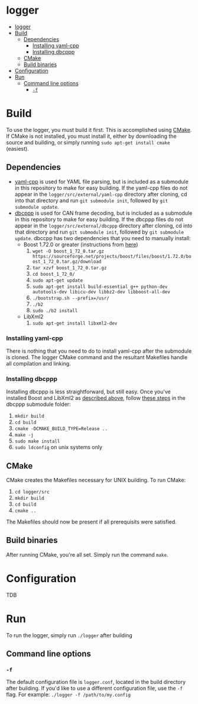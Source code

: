 # logger

<!-- @import "[TOC]" {cmd="toc" depthFrom=1 depthTo=6 orderedList=false} -->

<!-- code_chunk_output -->

- [logger](#logger)
- [Build](#build)
  - [Dependencies](#dependencies)
    - [Installing yaml-cpp](#installing-yaml-cpp)
    - [Installing dbcppp](#installing-dbcppp)
  - [CMake](#cmake)
  - [Build binaries](#build-binaries)
- [Configuration](#configuration)
- [Run](#run)
  - [Command line options](#command-line-options)
    - [`-f`](#-f)

<!-- /code_chunk_output -->


# Build

To use the logger, you must build it first. This is accomplished using [CMake](https://cmake.org). If CMake is not installed, you must install it, either by downloading the source and building, or simply running `sudo apt-get install cmake` (easiest).

## Dependencies

* [yaml-cpp](https://github.com/jbeder/yaml-cpp) is used for YAML file parsing, but is included as a submodule in this repository to make for easy building. If the yaml-cpp files do not appear in the `logger/src/external/yaml-cpp` directory after cloning, cd into that directory and run `git submodule init`, followed by `git submodule update`.
* [dbcppp](https://github.com/xR3b0rn/dbcppp) is used for CAN frame decoding, but is included as a submodule in this repository to make for easy building. If the dbcppp files do not appear in the `logger/src/external/dbcppp` directory after cloning, cd into that directory and run `git submodule init`, followed by `git submodule update`. dbccpp has two dependencies that you need to manually install:
  * Boost 1.72.0 or greater (instructions from [here](https://stackoverflow.com/a/24086375))
    1. `wget -O boost_1_72_0.tar.gz https://sourceforge.net/projects/boost/files/boost/1.72.0/boost_1_72_0.tar.gz/download`
    1. `tar xzvf boost_1_72_0.tar.gz`
    1. `cd boost_1_72_0/`
    1. `sudo apt-get update`
    1. `sudo apt-get install build-essential g++ python-dev autotools-dev libicu-dev libbz2-dev libboost-all-dev`
    1. `./bootstrap.sh --prefix=/usr/`
    1. `./b2`
    1. `sudo ./b2 install`
  * LibXml2
    1. `sudo apt-get install libxml2-dev`


### Installing yaml-cpp
There is nothing that you need to do to install yaml-cpp after the submodule is cloned. The logger CMake command and the resultant Makefiles handle all compilation and linking.

### Installing dbcppp
Installing dbcppp is less straightforward, but still easy. Once you've installed Boost and LibXml2 as [described above](#dependencies), follow [these steps](https://github.com/xR3b0rn/dbcppp#build--install) in the dbcppp submodule folder:
  1. `mkdir build`
  1. `cd build`
  1. `cmake -DCMAKE_BUILD_TYPE=Release ..`
  1. `make -j`
  1. `sudo make install`
  1. `sudo ldconfig` on unix systems only

## CMake
CMake creates the Makefiles necessary for UNIX building. To run CMake:
1. `cd logger/src`
2. `mkdir build`
3. `cd build`
4. `cmake ..`

The Makefiles should now be present if all prerequisits were satisfied.

## Build binaries

After running CMake, you're all set. Simply run the command `make`.

# Configuration

TDB

# Run

To run the logger, simply run `./logger` after building

## Command line options

### `-f`
The default configuration file is `logger.conf`, located in the build directory after building. If you'd like to use a different configuration file, use the `-f` flag. For example: `./logger -f /path/to/my.config`
